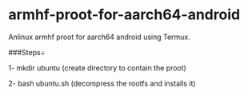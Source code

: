 # armhf-proot-for-aarch64-android
Anlinux armhf proot for aarch64 android using Termux.


###Steps÷

1- mkdir ubuntu (create directory to contain the proot)


2- bash ubuntu.sh (decompress the rootfs and installs it)
